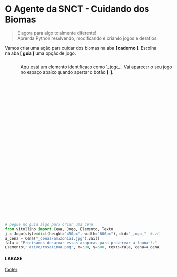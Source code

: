<!---
Open Source program Pynoplia - Copyright © 2024  Carlo Oliveira** <carlo@nce.ufrj.br>,
PDX-License-Identifier:** `GNU General Public License v3.0 or later <http://is.gd/3Udt>`_.
-->
# O Agente da SNCT - Cuidando dos Biomas
> E agora para algo totalmente diferente! <br>
> Aprenda Python resolvendo, modificando e criando jogos e desafios. <br>

Vamos criar uma ação para cuidar dos biomas na aba **[   caderno   ]**. 
Escolha na aba **[   guia   ]** uma opção de jogo.

<img src onerror="__did_got__('../../_prog/snct_ca.py')"></img>
<div id="_jogo_" style="position:relative; left:50px; min-height: 500px">
Aqui está um elemento identificado como '_jogo_'. 
Vai aparecer o seu jogo no espaço abaixo quando apertar o botão <b>[&nbsp;<i class="fa-solid fa-play"></i>&nbsp;]</b>.

</div>
<img id="caderno_cui" src onerror="__widget__(this.id)"></img>


```python
# pegue no guia algo para criar uma cena
from vitollino import Cena, Jogo, Elemento, Texto
j = Jogo(style=dict(height="450px", width="600px"), did="_jogo_") #.z()
a_cena = Cena("_cenas/amazonia1.jpg").vai()
fala = "Precisamos desarmar estas arapucas para preservar a fauna!!."
Elemento("_ativo/rosalinda.png", x=300, y=300, texto=fala, cena=a_cena)
```

#### LABASE
[footer](footer.md ':include')